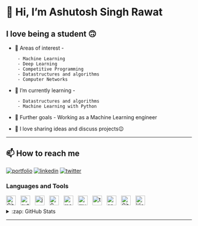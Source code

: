 # 👋 Hi, I’m Ashutosh Singh Rawat

## I love being a student  :upside_down_face:

- 👀 Areas of interest -

       - Machine Learning
       - Deep Learning
       - Competitive Programming
       - Datastructures and algorithms
       - Computer Networks

- 🌱 I’m currently learning -
 
       - Datastructures and algorithms
       - Machine Learning with Python

- 🎈 Further goals - Working as a Machine Learning engineer

- 💞️ I love sharing ideas and discuss projects😉

---

## 📫 How to reach me

[![portfolio](https://img.shields.io/badge/my_portfolio-000?style=for-the-badge&logo=ko-fi&logoColor=white)](https://www.linkedin.com/in/ashutosh-singh-rawat-ml)
[![linkedin](https://img.shields.io/badge/linkedin-0A66C2?style=for-the-badge&logo=linkedin&logoColor=white)](https://www.linkedin.com/in/ashutosh-singh-rawat-ml)
[![twitter](https://img.shields.io/badge/twitter-1DA1F2?style=for-the-badge&logo=twitter&logoColor=white)](https://twitter.com/imAshutoshRawat)

### Languages and Tools

[<img align="left" alt="Git" width="26px" src="https://cdn.jsdelivr.net/gh/devicons/devicon/icons/git/git-original.svg" style="padding-right:10px;" />][machine-learning]
[<img align="left" alt="python" width="26px" src="https://cdn.jsdelivr.net/gh/devicons/devicon/icons/python/python-original.svg" style="padding-right:10px;" />][machine-learning]
[<img align="left" alt="java" width="26px" src="https://cdn.jsdelivr.net/gh/devicons/devicon/icons/java/java-original.svg" style="padding-right:10px;" />][machine-learning]
[<img align="left" alt="C" width="26px" src="https://cdn.jsdelivr.net/gh/devicons/devicon/icons/c/c-original.svg" style="padding-right:10px;" />][machine-learning]
[<img align="left" alt="matlab" width="26px" src="https://cdn.jsdelivr.net/gh/devicons/devicon/icons/matlab/matlab-original.svg" style="padding-right:10px;" />][machine-learning]
[<img align="left" alt="mysql" width="26px" src="https://cdn.jsdelivr.net/gh/devicons/devicon/icons/mysql/mysql-original.svg" style="padding-right:10px;" />][machine-learning]

[<img align="left" alt="tenser" width="26px" src="https://cdn.jsdelivr.net/gh/devicons/devicon/icons/tenserflow/tenserflow-original.svg" style="padding-right:10px;" />][machine-learning]

[<img align="left" alt="anaconda" width="26px" src="https://cdn.jsdelivr.net/gh/devicons/devicon/icons/anaconda/anaconda-original.svg" style="padding-right:10px;" />][machine-learning]
[<img align="left" alt="GitHub" width="26px" src="https://user-images.githubusercontent.com/3369400/139447912-e0f43f33-6d9f-45f8-be46-2df5bbc91289.png" style="padding-right:10px;" />](https://github.com/Ashutosh-Rawat/Ashutosh-Rawat/)
[<img align="left" alt="Visual Studio Code" width="26px" src="https://cdn.jsdelivr.net/gh/devicons/devicon/icons/vscode/vscode-original.svg" style="padding-right:10px;" />][machine-learning]



<br />
<br />

<details>
  <summary>:zap: GitHub Stats </summary>

  [![Ashutosh's GitHub stats](https://github-readme-stats.vercel.app/api?username=Ashutosh-Rawat&theme=tokyonight&show-icons=true&hide_border=true)](https://github.com/Ashutosh-Rawat/github-readme-stats)

  [![Top Langs](https://github-readme-stats.vercel.app/api/top-langs/?username=Ashutosh-Rawat&layout=compact)](https://github.com/Ashutosh-Rawat/github-readme-stats)

</details>

<!-- [![Readme Card](https://github-readme-stats.vercel.app/api/pin/?username=Ashutosh-Rawat&repo=github-readme-stats)](https://github.com/Ashutosh-Rawat/Ashutosh-Rawat) -->

---
[machine-learning]:<https://coursera.org/share/19f029944e10b37c18e4875e98ec17d6>
[linkedin]:<https://www.linkedin.com/in/ashutosh-singh-rawat-ml/>
[twitter]:<https://www.twitter.com/AshutoshSRawat>

<!---
Ashutosh-Rawat/Ashutosh-Rawat is a ✨ special ✨ repository because its `README.md` (this file) appears on your GitHub profile.
You can click the Preview link to take a look at your changes.
--->
